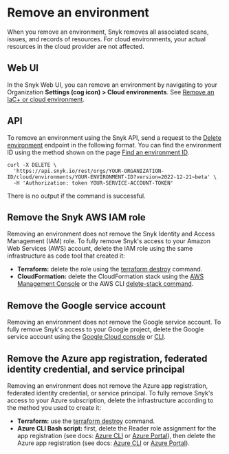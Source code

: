 # Remove an environment

When you remove an environment, Snyk removes all associated scans, issues, and records of resources. For cloud environments, your actual resources in the cloud provider are not affected.

## Web UI

In the Snyk Web UI, you can remove an environment by navigating to your Organization **Settings (cog icon) > Cloud environments**. See [Remove an IaC+ or cloud environment](view-add-and-remove-environments.md#remove-an-iac+-or-cloud-environment).

## API

To remove an environment using the Snyk API, send a request to the [Delete environment](https://apidocs.snyk.io/#delete-/orgs/-org\_id-/cloud/environments/-environment\_id-) endpoint in the following format. You can find the environment ID using the method shown on the page [Find an environment ID](find-an-environment-id.md).

```
curl -X DELETE \
  'https://api.snyk.io/rest/orgs/YOUR-ORGANIZATION-ID/cloud/environments/YOUR-ENVIRONMENT-ID?version=2022-12-21~beta' \
  -H 'Authorization: token YOUR-SERVICE-ACCOUNT-TOKEN'
```

There is no output if the command is successful.

## Remove the Snyk AWS IAM role

Removing an environment does not remove the Snyk Identity and Access Management (IAM) role. To fully remove Snyk's access to your Amazon Web Services (AWS) account, delete the IAM role using the same infrastructure as code tool that created it:

* **Terraform:** delete the role using the [terraform destroy](https://www.terraform.io/cli/commands/destroy) command.
* **CloudFormation:** delete the CloudFormation stack using the [AWS Management Console](https://docs.aws.amazon.com/AWSCloudFormation/latest/UserGuide/cfn-console-delete-stack.html) or the AWS CLI [delete-stack command](https://awscli.amazonaws.com/v2/documentation/api/latest/reference/cloudformation/delete-stack.html).

## Remove the Google service account

Removing an environment does not remove the Google service account. To fully remove Snyk's access to your Google project, delete the Google service account using the [Google Cloud console](https://cloud.google.com/iam/docs/creating-managing-service-accounts#iam-service-accounts-delete-console) or [CLI](https://cloud.google.com/iam/docs/creating-managing-service-accounts#iam-service-accounts-delete-gcloud).

## Remove the Azure app registration, federated identity credential, and service principal

Removing an environment does not remove the Azure app registration, federated identity credential, or service principal. To fully remove Snyk's access to your Azure subscription, delete the infrastructure according to the method you used to create it:

* **Terraform:** use the [terraform destroy](https://www.terraform.io/cli/commands/destroy) command.
* **Azure CLI Bash script:** first, delete the Reader role assignment for the app registration (see docs: [Azure CLI](https://learn.microsoft.com/en-us/azure/role-based-access-control/role-assignments-remove#azure-cli) or [Azure Portal](https://learn.microsoft.com/en-us/azure/role-based-access-control/role-assignments-remove#azure-portal)), then delete the Azure app registration (see docs: [Azure CLI](https://learn.microsoft.com/en-us/cli/azure/ad/app?view=azure-cli-latest#az-ad-app-delete) or [Azure Portal](https://learn.microsoft.com/en-us/azure/active-directory/develop/howto-remove-app#remove-an-application-authored-by-you-or-your-organization)).
